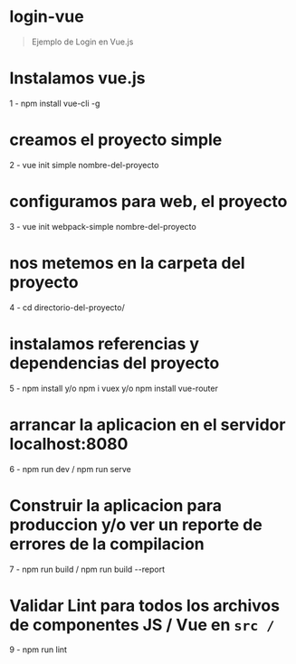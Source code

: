 # login-vue
> Ejemplo de Login en Vue.js

# Instalamos vue.js
1 - npm install vue-cli -g
# creamos el proyecto simple 
2 - vue init simple nombre-del-proyecto
# configuramos para web, el proyecto 
3 - vue init webpack-simple nombre-del-proyecto
# nos metemos en la carpeta del proyecto
4 - cd directorio-del-proyecto/
# instalamos referencias y dependencias del proyecto
5 - npm install y/o npm i vuex y/o npm install vue-router
# arrancar la aplicacion en el servidor localhost:8080
6 - npm run dev / npm run serve
# Construir la aplicacion para produccion y/o ver un reporte de errores de la compilacion
7 - npm run build / npm run build --report
# Validar Lint para todos los archivos de componentes JS / Vue en `src /`
9 - npm run lint

